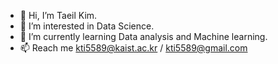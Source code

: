 - 👋 Hi, I’m Taeil Kim.
- 👀 I’m interested in Data Science.
- 🌱 I’m currently learning Data analysis and Machine learning.
- 📫 Reach me kti5589@kaist.ac.kr / kti5589@gmail.com

<!---
taeilkim2465/taeilkim2465 is a ✨ special ✨ repository because its `README.md` (this file) appears on your GitHub profile.
You can click the Preview link to take a look at your changes.
--->
